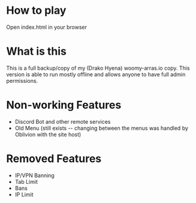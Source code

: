 # How to play
Open index.html in your browser

# What is this
This is a full backup/copy of my (Drako Hyena) woomy-arras.io copy.
This version is able to run mostly offline and allows anyone to have full admin permissions.

# Non-working Features
- Discord Bot and other remote services
- Old Menu (still exists -- changing between the menus was handled by Oblivion with the site host)

# Removed Features
- IP/VPN Banning
- Tab Limit
- Bans
- IP Limit